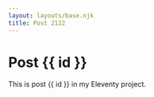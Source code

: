 ```yaml
---
layout: layouts/base.njk
title: Post 2122
---
```


# Post {{ id }}

This is post {{ id }} in my Eleventy project.
